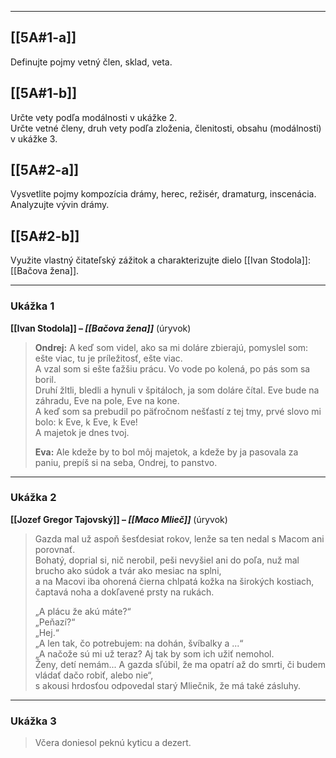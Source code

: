 
---

## [[5A#1-a]]  
Definujte pojmy vetný člen, sklad, veta.

## [[5A#1-b]]  
Určte vety podľa modálnosti v ukážke 2.  
Určte vetné členy, druh vety podľa zloženia, členitosti, obsahu (modálnosti) v ukážke 3.

## [[5A#2-a]]  
Vysvetlite pojmy kompozícia drámy, herec, režisér, dramaturg, inscenácia.  
Analyzujte vývin drámy.

## [[5A#2-b]]  
Využite vlastný čitateľský zážitok a charakterizujte dielo [[Ivan Stodola]]: [[Bačova žena]].

---

### Ukážka 1  
**[[Ivan Stodola]] – *[[Bačova žena]]*** (úryvok)

> **Ondrej:** A keď som videl, ako sa mi doláre zbierajú, pomyslel som: ešte viac, tu je príležitosť, ešte viac.  
> A vzal som si ešte ťažšiu prácu. Vo vode po kolená, po pás som sa boril.  
> Druhí žltli, bledli a hynuli v špitáloch, ja som doláre čítal. Eve bude na záhradu, Eve na pole, Eve na kone.  
> A keď som sa prebudil po päťročnom nešťastí z tej tmy, prvé slovo mi bolo: k Eve, k Eve, k Eve!  
> A majetok je dnes tvoj.  
>
> **Eva:** Ale kdeže by to bol môj majetok, a kdeže by ja pasovala za paniu, prepíš si na seba, Ondrej, to panstvo.

---

### Ukážka 2  
**[[Jozef Gregor Tajovský]] – *[[Maco Mlieč]]*** (úryvok)

> Gazda mal už aspoň šesťdesiat rokov, lenže sa ten nedal s Macom ani porovnať.  
> Bohatý, doprial si, nič nerobil, peši nevyšiel ani do poľa, nuž mal brucho ako súdok a tvár ako mesiac na splni,  
> a na Macovi iba ohorená čierna chlpatá kožka na širokých kostiach, čaptavá noha a dokľavené prsty na rukách.  
>  
> „A plácu že akú máte?“  
> „Peňazí?“  
> „Hej.“  
> „A len tak, čo potrebujem: na dohán, švíbalky a ...“  
> „A načože sú mi už teraz? Aj tak by som ich užiť nemohol.  
> Ženy, detí nemám... A gazda sľúbil, že ma opatrí až do smrti, či budem vládať dačo robiť, alebo nie“,  
> s akousi hrdosťou odpovedal starý Mliečnik, že má také zásluhy.

---

### Ukážka 3  

> Včera doniesol peknú kyticu a dezert.
